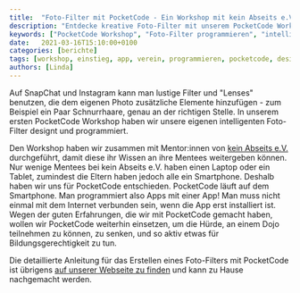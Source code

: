 ```yaml
---
title:  "Foto-Filter mit PocketCode - Ein Workshop mit kein Abseits e.V."
description: "Entdecke kreative Foto-Filter mit unserem PocketCode Workshop! Lerne, wie man intelligente Filter programmiert und teile deine kreativen Ideen. Ideal für alle, die gerne mit Technologie experimentieren!"
keywords: ["PocketCode Workshop", "Foto-Filter programmieren", "intelligente Filter Apps", "Mobile App Programmierung", "kreative Technologie Workshops", "Bildungsgerechtigkeit Initiative", "technische Workshops für Kinder", "Smartphone Programmierung", "kostenlose Bildungsinitiativen", "Dojo für Kinder"]
date:   2021-03-16T15:10:00+0100
categories: [berichte]
tags: [workshop, einstieg, app, verein, programmieren, pocketcode, design]
authors: [Linda]
---
```

Auf SnapChat und Instagram kann man lustige Filter und "Lenses" benutzen, 
die dem eigenen Photo zusätzliche Elemente hinzufügen - zum Beispiel ein Paar Schnurrhaare, genau an der richtigen Stelle. 
In unserem ersten PocketCode Workshop haben wir unsere eigenen intelligenten Foto-Filter designt und programmiert. 

Den Workshop haben wir zusammen mit Mentor:innen von [kein Abseits e.V.](https://www.kein-abseits.de/) durchgeführt, 
damit diese ihr Wissen an ihre Mentees weitergeben können. Nur wenige Mentees bei kein Abseits e.V. haben einen Laptop oder ein Tablet, 
zumindest die Eltern haben jedoch alle ein Smartphone. Deshalb haben wir uns für PocketCode entschieden. PocketCode läuft auf dem Smartphone. 
Man programmiert also Apps mit einer App! Man muss nicht einmal mit dem Internet verbunden sein, wenn die App erst installiert ist. 
Wegen der guten Erfahrungen, die wir mit PocketCode gemacht haben, wollen wir PocketCode weiterhin einsetzen, um die Hürde, 
an einem Dojo teilnehmen zu können, zu senken, und so aktiv etwas für Bildungsgerechtigkeit zu tun.

Die detaillierte Anleitung für das Erstellen eines Foto-Filters mit PocketCode ist übrigens [auf unserer Webseite zu finden](https://coderdojo-schoeneweide.github.io/docs/anleitung-pocketcode-ar.pdf) 
und kann zu Hause nachgemacht werden.
